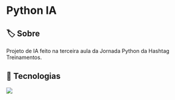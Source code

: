 <h1>Python IA</h1>

<h2>🏷️ Sobre</h2>
<p>Projeto de IA feito na terceira aula da Jornada Python da Hashtag Treinamentos.</p>

## 🚀 Tecnologias
<div>
  <img src="https://img.shields.io/badge/Python-0000FF?style=for-the-badge&logo=python&logoColor=white">
</div>

